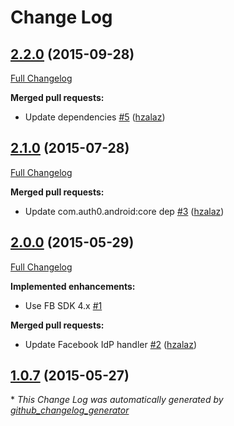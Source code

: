 # Change Log

## [2.2.0](https://github.com/auth0/Lock-Facebook.Android/tree/2.2.0) (2015-09-28)

[Full Changelog](https://github.com/auth0/Lock-Facebook.Android/compare/2.1.0...2.2.0)

**Merged pull requests:**

- Update dependencies [\#5](https://github.com/auth0/Lock-Facebook.Android/pull/5) ([hzalaz](https://github.com/hzalaz))

## [2.1.0](https://github.com/auth0/Lock-Facebook.Android/tree/2.1.0) (2015-07-28)

[Full Changelog](https://github.com/auth0/Lock-Facebook.Android/compare/2.0.0...2.1.0)

**Merged pull requests:**

- Update com.auth0.android:core dep [\#3](https://github.com/auth0/Lock-Facebook.Android/pull/3) ([hzalaz](https://github.com/hzalaz))

## [2.0.0](https://github.com/auth0/Lock-Facebook.Android/tree/2.0.0) (2015-05-29)

[Full Changelog](https://github.com/auth0/Lock-Facebook.Android/compare/1.0.7...2.0.0)

**Implemented enhancements:**

- Use FB SDK 4.x [\#1](https://github.com/auth0/Lock-Facebook.Android/issues/1)

**Merged pull requests:**

- Update Facebook IdP handler [\#2](https://github.com/auth0/Lock-Facebook.Android/pull/2) ([hzalaz](https://github.com/hzalaz))

## [1.0.7](https://github.com/auth0/Lock-Facebook.Android/tree/1.0.7) (2015-05-27)



\* *This Change Log was automatically generated by [github_changelog_generator](https://github.com/skywinder/Github-Changelog-Generator)*
